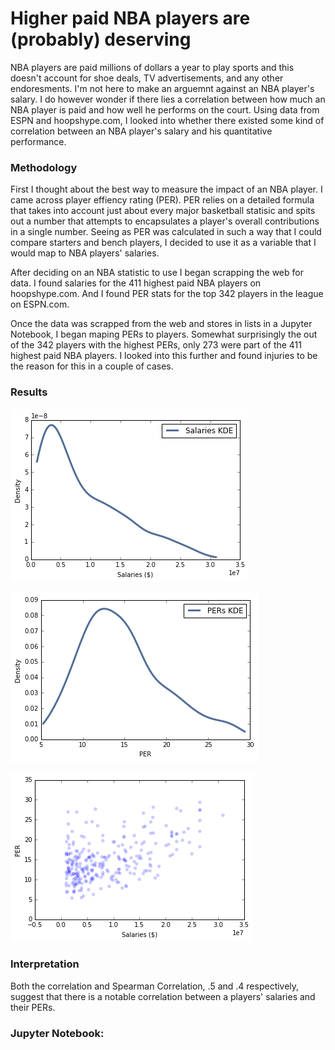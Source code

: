 # Higher paid NBA players are (probably) deserving 

NBA players are paid millions of dollars a year to play sports and this doesn't account for shoe deals, TV advertisements, and any other endoresments. I'm not here to make an arguemnt against an NBA player's salary. I do however wonder if there lies a correlation between how much an NBA player is paid and how well he performs on the court. Using data from ESPN and hoopshype.com, I looked into whether there existed some kind of correlation between an NBA player's salary and his quantitative performance.

### Methodology

First I thought about the best way to measure the impact of an NBA player. I came across player effiency rating (PER). PER relies on a detailed formula that takes into account just about every major basketball statisic and spits out a number that attempts to encapsulates a player's overall contributions in a single number. Seeing as PER was calculated in such a way that I could compare starters and bench players, I decided to use it as a variable that I would map to NBA players' salaries.

After deciding on an NBA statistic to use I began scrapping the web for data. I found salaries for the 411 highest paid NBA players on hoopshype.com. And I found PER stats for the top 342 players in the league on ESPN.com. 

Once the data was scrapped from the web and stores in lists in a Jupyter Notebook, I began maping PERs to players. Somewhat surprisingly the out of the 342 players with the highest PERs, only 273 were part of the 411 highest paid NBA players. I looked into this further and found injuries to be the reason for this in a couple of cases. 

### Results

![KDE of Salaries](salaries_kde.png)

![KDE of PERs](PERs_kde.png)

![Scatter Plot of NBA Salaries and PERs](scatter_plot.png)

### Interpretation

Both the correlation and Spearman Correlation, .5 and .4 respectively, suggest that there is a notable correlation between a players' salaries and their PERs. 

### Jupyter Notebook:

